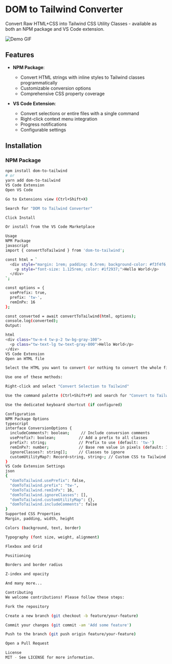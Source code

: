 # DOM to Tailwind Converter

Convert Raw HTML+CSS into Tailwind CSS Utility Classes - available as both an NPM package and VS Code extension.

![Demo GIF](https://media.giphy.com/media/v1.Y2lkPTc5MGI3NjExcDl6Y2RjZnBkZGJ1Y2Q4eWZ3b2ZzZ3V5dGJ6a2RjZzV0ZzB5dWZ6ZyZlcD12MV9pbnRlcm5hbF9naWZfYnlfaWQmY3Q9Zw/example.gif)

## Features

- **NPM Package**:
  - Convert HTML strings with inline styles to Tailwind classes programmatically
  - Customizable conversion options
  - Comprehensive CSS property coverage

- **VS Code Extension**:
  - Convert selections or entire files with a single command
  - Right-click context menu integration
  - Progress notifications
  - Configurable settings

## Installation

### NPM Package

```bash
npm install dom-to-tailwind
# or
yarn add dom-to-tailwind
VS Code Extension
Open VS Code

Go to Extensions view (Ctrl+Shift+X)

Search for "DOM to Tailwind Converter"

Click Install

Or install from the VS Code Marketplace

Usage
NPM Package
javascript
import { convertToTailwind } from 'dom-to-tailwind';

const html = `
  <div style="margin: 1rem; padding: 0.5rem; background-color: #f3f4f6;">
    <p style="font-size: 1.125rem; color: #1f2937;">Hello World</p>
  </div>
`;

const options = {
  usePrefix: true,
  prefix: 'tw-',
  remInPx: 16
};

const converted = await convertToTailwind(html, options);
console.log(converted);
Output:

html
<div class="tw-m-4 tw-p-2 tw-bg-gray-100">
  <p class="tw-text-lg tw-text-gray-800">Hello World</p>
</div>
VS Code Extension
Open an HTML file

Select the HTML you want to convert (or nothing to convert the whole file)

Use one of these methods:

Right-click and select "Convert Selection to Tailwind"

Use the command palette (Ctrl+Shift+P) and search for "Convert to Tailwind"

Use the dedicated keyboard shortcut (if configured)

Configuration
NPM Package Options
typescript
interface ConversionOptions {
  includeComments?: boolean;     // Include conversion comments
  usePrefix?: boolean;          // Add a prefix to all classes
  prefix?: string;              // Prefix to use (default: 'tw-')
  remInPx?: number;             // Base rem value in pixels (default: 16)
  ignoreClasses?: string[];     // Classes to ignore
  customUtilityMap?: Record<string, string>; // Custom CSS to Tailwind mappings
}
VS Code Extension Settings
json
{
  "domToTailwind.usePrefix": false,
  "domToTailwind.prefix": "tw-",
  "domToTailwind.remInPx": 16,
  "domToTailwind.ignoreClasses": [],
  "domToTailwind.customUtilityMap": {},
  "domToTailwind.includeComments": false
}
Supported CSS Properties
Margin, padding, width, height

Colors (background, text, border)

Typography (font size, weight, alignment)

Flexbox and Grid

Positioning

Borders and border radius

Z-index and opacity

And many more...

Contributing
We welcome contributions! Please follow these steps:

Fork the repository

Create a new branch (git checkout -b feature/your-feature)

Commit your changes (git commit -am 'Add some feature')

Push to the branch (git push origin feature/your-feature)

Open a Pull Request

License
MIT - See LICENSE for more information.
